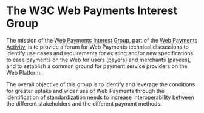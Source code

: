 # The W3C Web Payments Interest Group

The mission of the [Web Payments Interest Group](http://www.w3.org/blog/wpig/), 
part of the [Web Payments Activity](http://www.w3.org/Payments/Activity.html), 
is to provide a forum for Web Payments technical discussions to identify 
use cases and requirements for existing and/or new specifications to ease 
payments on the Web for users (payers) and merchants (payees), and to 
establish a common ground for payment service providers on the Web Platform. 

The overall objective of this group is to identify and leverage the conditions 
for greater uptake and wider use of Web Payments through the identification of 
standardization needs to increase interoperability between the different 
stakeholders and the different payment methods.
